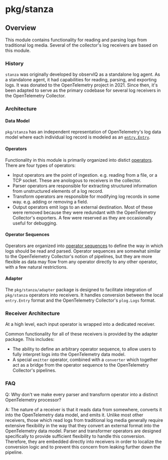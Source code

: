 # pkg/stanza

## Overview

This module contains functionality for reading and parsing logs from traditional log media.
Several of the collector's log receivers are based on this module.

### History

`stanza` was originally developed by observIQ as a standalone log agent. As a standalone agent, it had
capabilities for reading, parsing, and exporting logs. It was donated to the OpenTelemetry project in 2021.
Since then, it's been adapted to serve as the primary codebase for several log receivers in the OpenTelemetry Collector.

### Architecture

#### Data Model

`pkg/stanza` has an independent representation of OpenTelemetry's log data model where each individual log record
is modeled as an [`entry.Entry`](./docs/types/entry.md).

#### Operators

Functionality in this module is primarily organized into distict [operators](./docs/operators/README.md). There are four types of operators:

- Input operators are the point of ingestion. e.g. reading from a file, or a TCP socket. These are anologous to receivers in the collector.
- Parser operators are responsible for extracting structured information from unstructured elements of a log record.
- Transform operators are responsible for modifying log records in some way. e.g. adding or removing a field.
- Output operators emit logs to an external destination. Most of these were removed because they were redundant with
  the OpenTelemetry Collector's exporters. A few were reserved as they are occasionally useful for debugging.

#### Operator Sequences

Operators are organized into [operator sequences](./docs/types/operators.md) to define the way in which logs should be read and parsed.
Operator sequences are somewhat similar to the OpenTelemetry Collector's notion of pipelines, but they are more flexible as data
may flow from any operator directly to any other operator, with a few natural restrictions.

#### Adapter

The `pkg/stanza/adapter` package is designed to facilitate integration of `pkg/stanza` operators into receivers.
It handles conversion between the local `entry.Entry` format and the OpenTelemetry Collector's `plog.Logs` format.

### Receiver Architecture

At a high level, each input operator is wrapped into a dedicated receiver.

Common functionality for all of these receivers is provided by the adapter package. This includes:

- The ability to define an arbitrary operator sequence, to allow users to fully interpret logs into the OpenTelemetry data model.
- A special `emitter` operator, combined with a `converter` which together act as a bridge from the operator sequence to the
  OpenTelemetry Collector's pipelines.

### FAQ

Q: Why don't we make every parser and transform operator into a distinct OpenTelemetry processor?

A: The nature of a receiver is that it reads data from somewhere, converts it into the OpenTelemetry data model, and emits it.
   Unlike most other receivers, those which read logs from traditional log media generally require extensive flexibility in the way that they convert an external format into the OpenTelemetry data model. Parser and transformer operators are designed specifically to provide sufficient flexibility to handle this conversion. Therefore, they are embedded directly into receivers
   in order to localize the conversion logic and to prevent this concern from leaking further down the pipeline.
